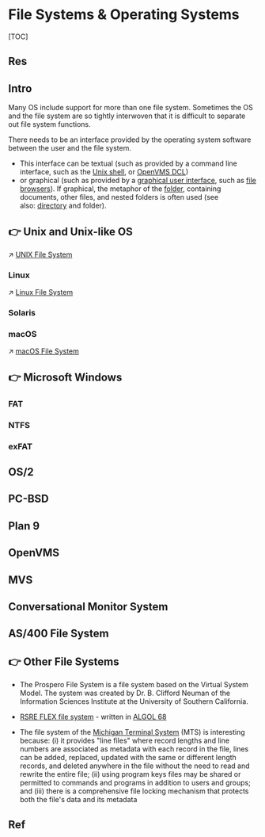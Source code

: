 # File Systems & Operating Systems

[TOC]



## Res


## Intro
Many OS include support for more than one file system. Sometimes the OS and the file system are so tightly interwoven that it is difficult to separate out file system functions.

There needs to be an interface provided by the operating system software between the user and the file system. 
- This interface can be textual (such as provided by a command line interface, such as the [Unix shell](https://en.wikipedia.org/wiki/Unix_shell "Unix shell"), or [OpenVMS DCL](https://en.wikipedia.org/wiki/DIGITAL_Command_Language "DIGITAL Command Language")) 
- or graphical (such as provided by a [graphical user interface](https://en.wikipedia.org/wiki/Graphical_user_interface "Graphical user interface"), such as [file browsers](https://en.wikipedia.org/wiki/File_browser "File browser")). If graphical, the metaphor of the [folder](https://en.wikipedia.org/wiki/Folder_(computing) "Folder (computing)"), containing documents, other files, and nested folders is often used (see also: [directory](https://en.wikipedia.org/wiki/Directory_(file_systems) "Directory (file systems)") and folder).



## 👉 Unix and Unix-like OS
↗ [UNIX File System](../../../../../../🥷🏼%20Operating%20System%20(Engineering)/UNIX%20Family/📌%20UNIX%20Kernel/UNIX%20IO%20&%20Files%20Management/UNIX%20File%20System/UNIX%20File%20System.md)


### Linux
↗ [Linux File System](../../../../../../🥷🏼%20Operating%20System%20(Engineering)/Linux%20(Derived%20From%20UNIX%20Family)/🔩%20Linux%20Kernel/Linux%20IO%20&%20Files%20Management/🤔%20Linux%20File%20System/Linux%20File%20System.md)


### Solaris


### macOS
↗ [macOS File System](../../../../../../🥷🏼%20Operating%20System%20(Engineering)/Apple%20Operating%20Systems/macOS%20(Derived%20From%20UNIX%20Family)/📌%20macOS%20Kernel/macOS%20IO%20&%20FIles%20Management/macOS%20File%20System/macOS%20File%20System.md)



## 👉 Microsoft Windows
### FAT

### NTFS

### exFAT



## OS/2


## PC-BSD

## Plan 9

## OpenVMS

## MVS


## Conversational Monitor System


## AS/400 File System


## 👉 Other File Systems
- The Prospero File System is a file system based on the Virtual System Model. The system was created by Dr. B. Clifford Neuman of the Information Sciences Institute at the University of Southern California.

- [RSRE FLEX file system](https://en.wikipedia.org/wiki/Flex_machine#RSRE_FLEX_Computer_System "Flex machine") - written in [ALGOL 68](https://en.wikipedia.org/wiki/ALGOL_68 "ALGOL 68")

- The file system of the [Michigan Terminal System](https://en.wikipedia.org/wiki/Michigan_Terminal_System "Michigan Terminal System") (MTS) is interesting because: (i) it provides "line files" where record lengths and line numbers are associated as metadata with each record in the file, lines can be added, replaced, updated with the same or different length records, and deleted anywhere in the file without the need to read and rewrite the entire file; (ii) using program keys files may be shared or permitted to commands and programs in addition to users and groups; and (iii) there is a comprehensive file locking mechanism that protects both the file's data and its metadata



## Ref
[👍 File system | Wikipedia]: https://en.wikipedia.org/wiki/File_system#
[List of File Systems | Wikipedia]: https://en.wikipedia.org/wiki/List_of_file_systems

